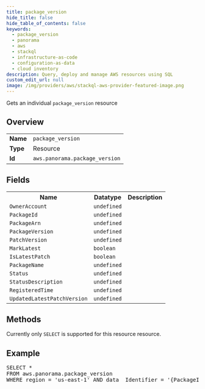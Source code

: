 ```yaml
---
title: package_version
hide_title: false
hide_table_of_contents: false
keywords:
  - package_version
  - panorama
  - aws
  - stackql
  - infrastructure-as-code
  - configuration-as-data
  - cloud inventory
description: Query, deploy and manage AWS resources using SQL
custom_edit_url: null
image: /img/providers/aws/stackql-aws-provider-featured-image.png
---
```

Gets an individual <code>package_version</code> resource

## Overview
<table><tbody>
<tr><td><b>Name</b></td><td><code>package_version</code></td></tr>
<tr><td><b>Type</b></td><td>Resource</td></tr>
<tr><td><b>Id</b></td><td><code>aws.panorama.package_version</code></td></tr>
</tbody></table>

## Fields
<table><tbody>
<tr><th>Name</th><th>Datatype</th><th>Description</th></tr>
<tr><td><code>OwnerAccount</code></td><td><code>undefined</code></td><td></td></tr><tr><td><code>PackageId</code></td><td><code>undefined</code></td><td></td></tr><tr><td><code>PackageArn</code></td><td><code>undefined</code></td><td></td></tr><tr><td><code>PackageVersion</code></td><td><code>undefined</code></td><td></td></tr><tr><td><code>PatchVersion</code></td><td><code>undefined</code></td><td></td></tr><tr><td><code>MarkLatest</code></td><td><code>boolean</code></td><td></td></tr><tr><td><code>IsLatestPatch</code></td><td><code>boolean</code></td><td></td></tr><tr><td><code>PackageName</code></td><td><code>undefined</code></td><td></td></tr><tr><td><code>Status</code></td><td><code>undefined</code></td><td></td></tr><tr><td><code>StatusDescription</code></td><td><code>undefined</code></td><td></td></tr><tr><td><code>RegisteredTime</code></td><td><code>undefined</code></td><td></td></tr><tr><td><code>UpdatedLatestPatchVersion</code></td><td><code>undefined</code></td><td></td></tr>
</tbody></table>

## Methods
Currently only <code>SELECT</code> is supported for this resource resource.

## Example
<pre>
SELECT * 
FROM aws.panorama.package_version
WHERE region = 'us-east-1' AND data__Identifier = '{PackageId}' AND data__Identifier = '{PackageVersion}' AND data__Identifier = '{PatchVersion}'
</pre>
